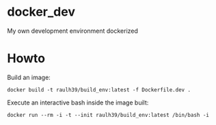 # docker_dev

My own development environment dockerized

# Howto

Build an image:

`docker build -t raulh39/build_env:latest -f Dockerfile.dev .`

Execute an interactive bash inside the image built:

`docker run --rm -i -t --init raulh39/build_env:latest /bin/bash -i`
